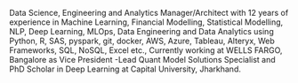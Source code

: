 Data Science, Engineering and Analytics Manager/Architect with 12 years of experience in Machine Learning, Financial Modelling, Statistical Modelling, NLP, Deep Learning, MLOps, Data Engineering and Data Analytics using Python, R, SAS, pyspark, git, docker, AWS, Azure, Tableau, Alteryx, Web Frameworks, SQL, NoSQL, Excel etc.,
Currently working at WELLS FARGO, Bangalore as Vice President -Lead Quant Model Solutions Specialist and PhD Scholar in Deep Learning at Capital University, Jharkhand.
